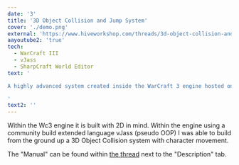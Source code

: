 ```yaml
---
date: '3'
title: '3D Object Collision and Jump System'
cover: './demo.png'
external: 'https://www.hiveworkshop.com/threads/3d-object-collision-and-jump-system-v0-7-0-0-beta.263598/'
aayoutube2: 'true'
tech:
  - WarCraft III
  - vJass
  - SharpCraft World Editor
text: '

A highly advanced system created inside the WarCraft 3 engine hosted on <a href="https://www.hiveworkshop.com/threads/3d-object-collision-and-jump-system-v0-7-0-0-beta.263598/">Hive Workshop</a> with a 5/5 star rating (9 ratings) and 800 downloads.

'
text2: ''
---
```


Within the Wc3 engine it is built with 2D in mind. Within the
engine using a community build extended language vJass (pseudo OOP)
I was able to build from the ground up a 3D Object Collision system with character movement.

The "Manual" can be found within [the thread](https://www.hiveworkshop.com/threads/3d-object-collision-and-jump-system-v0-7-0-0-beta.263598/) next to the "Description" tab.
